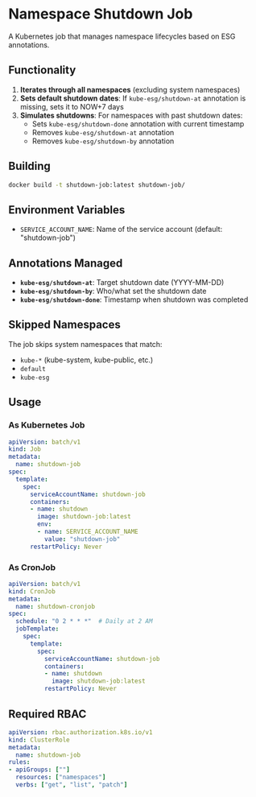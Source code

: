 # Namespace Shutdown Job

A Kubernetes job that manages namespace lifecycles based on ESG annotations.

## Functionality

1. **Iterates through all namespaces** (excluding system namespaces)
2. **Sets default shutdown dates**: If `kube-esg/shutdown-at` annotation is missing, sets it to NOW+7 days
3. **Simulates shutdowns**: For namespaces with past shutdown dates:
   - Sets `kube-esg/shutdown-done` annotation with current timestamp
   - Removes `kube-esg/shutdown-at` annotation
   - Removes `kube-esg/shutdown-by` annotation

## Building

```bash
docker build -t shutdown-job:latest shutdown-job/
```

## Environment Variables

- `SERVICE_ACCOUNT_NAME`: Name of the service account (default: "shutdown-job")

## Annotations Managed

- **`kube-esg/shutdown-at`**: Target shutdown date (YYYY-MM-DD)
- **`kube-esg/shutdown-by`**: Who/what set the shutdown date
- **`kube-esg/shutdown-done`**: Timestamp when shutdown was completed

## Skipped Namespaces

The job skips system namespaces that match:
- `kube-*` (kube-system, kube-public, etc.)
- `default`
- `kube-esg`

## Usage

### As Kubernetes Job

```yaml
apiVersion: batch/v1
kind: Job
metadata:
  name: shutdown-job
spec:
  template:
    spec:
      serviceAccountName: shutdown-job
      containers:
      - name: shutdown
        image: shutdown-job:latest
        env:
        - name: SERVICE_ACCOUNT_NAME
          value: "shutdown-job"
      restartPolicy: Never
```

### As CronJob

```yaml
apiVersion: batch/v1
kind: CronJob
metadata:
  name: shutdown-cronjob
spec:
  schedule: "0 2 * * *"  # Daily at 2 AM
  jobTemplate:
    spec:
      template:
        spec:
          serviceAccountName: shutdown-job
          containers:
          - name: shutdown
            image: shutdown-job:latest
          restartPolicy: Never
```

## Required RBAC

```yaml
apiVersion: rbac.authorization.k8s.io/v1
kind: ClusterRole
metadata:
  name: shutdown-job
rules:
- apiGroups: [""]
  resources: ["namespaces"]
  verbs: ["get", "list", "patch"]
```